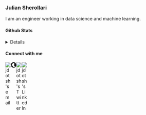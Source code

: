 ### Julian Sherollari
I am an engineer working in data science and machine learning.

#### Github Stats
<details>
  <img align="left" alt="jdotsh's GitHub Stats" src="https://github-readme-stats.vercel.app/api/top-langs/?username=jdotsh&layout=compact" />
</details>

#### Connect with me

[<img align="left" alt="jdotsh's email" width="17px" src="https://cdn.jsdelivr.net/npm/simple-icons@3.13.0/icons/gmail.svg" />][email]
[<img align="left" alt="https://sherollari.it" width="17px" src="https://raw.githubusercontent.com/iconic/open-iconic/master/svg/globe.svg" />][website]
[<img align="left" alt="jdotsh's Twitter" width="17px" src="https://cdn.jsdelivr.net/npm/simple-icons@v3/icons/twitter.svg" />][twitter]
[<img align="left" alt="jdotsh's LinkedIn" width="17px" src="https://cdn.jsdelivr.net/npm/simple-icons@v3/icons/linkedin.svg" />][linkedin]
 
[email]: julian@sherollari.it
[website]: https://sherollari.it
[twitter]: https://twitter.com/JSherollari
[linkedin]: https://linkedin.com/in/julian-sherollari
